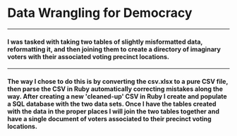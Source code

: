 # Data Wrangling for Democracy
---
#### I was tasked with taking two tables of slightly misformatted data, reformatting it, and then joining them to create a directory of imaginary voters with their associated voting precinct locations.
---
#### The way I chose to do this is by converting the csv.xlsx to a pure CSV file, then parse the CSV in Ruby automatically correcting mistakes along the way. After creating a new 'cleaned-up' CSV in Ruby I create and populate a SQL database with the two data sets. Once I have the tables created with the data in the proper places I will join the two tables together and have a single document of voters associated to their precinct voting locations.
